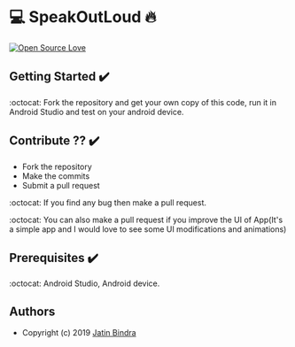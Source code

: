 # 💻 SpeakOutLoud :fire:

[![Open Source Love](https://badges.frapsoft.com/os/v2/open-source.svg?v=102)](https://github.com/jb1998)  &nbsp;&nbsp;



## Getting Started :heavy_check_mark:
:octocat: Fork the repository and get your own copy of this code, run it in Android Studio and test on your android device.

## Contribute ?? :heavy_check_mark:
* Fork the repository
* Make the commits
* Submit a pull request

:octocat: If you find any bug then make a pull request.

:octocat: You can also make a pull request if you improve the UI of App(It's a simple app and I would love to see some UI modifications and animations)

## Prerequisites :heavy_check_mark:
:octocat: Android Studio, Android device.

## Authors

 - Copyright (c) 2019 [Jatin Bindra](https://www.linkedin.com/in/jb1998/)
 

